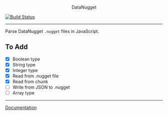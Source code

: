 <p align=center>DataNugget</p>

[![Build Status](https://img.shields.io/circleci/project/github/axelgreavette/DataNugget.svg?style=plastic)](https://circleci.com/axelgreavette/DataNugget)



---

Parse DataNugget `.nugget` files in JavaScript.

## To Add

- [x] Boolean type
- [x] String type
- [x] Integer type
- [x] Read from .nugget file
- [x] Read from chunk
- [ ] Write from JSON to .nugget
- [ ] Array type

---

[Documentation](https://axelgreavette.github.io/DataNugget/docs)
